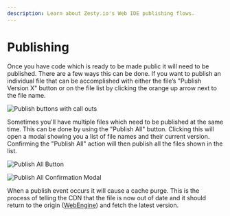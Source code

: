 ```yaml
---
description: Learn about Zesty.io's Web IDE publishing flows.
---
```


# Publishing

Once you have code which is ready to be made public it will need to be published. There are a few ways this can be done. If you want to publish an individual file that can be accomplished with either the file’s "Publish Version X" button or on the file list by clicking the orange up arrow next to the file name.

![Publish buttons with call outs](https://kfg6bckb.media.zestyio.com/05-publish-buttons-with-callouts.png)

Sometimes you'll have multiple files which need to be published at the same time. This can be done by using the "Publish All" button. Clicking this will open a modal showing you a list of file names and their current version. Confirming the "Publish All" action will then publish all the files shown in the list.

![Publish All Button](https://kfg6bckb.media.zestyio.com/06-publish-all-button.png)

![Publish All Confirmation Modal](https://kfg6bckb.media.zestyio.com/07-publish-all-modal.png)

When a publish event occurs it will cause a cache purge. This is the process of telling the CDN that the file is now out of date and it should return to the origin ([WebEngine](https://zesty.org/services/web-engine)) and fetch the latest version.
